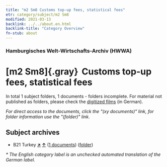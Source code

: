 ```yaml
---
title: "m2 Sm8 Customs top-up fees, statistical fees"
etr: category/subject/m2 Sm8
modified: 2021-03-13
backlink: ../../about.en.html
backlink-title: "Category Overview"
fn-stub: about
---
```


### Hamburgisches Welt-Wirtschafts-Archiv (HWWA)
# [m2 Sm8]{.gray}&#8201; Customs top-up fees, statistical fees&#160; 





In total 1 subject folders, 1 documents - folders incomplete.
For material not published as folders, please check the [digitized films](/film/h1_sh) (in German).

_For direct access to the documents, click the "(xy documents)" link, for folder information use the "(folder)" link._

## Subject archives


- B21 Turkey [**&nearr;**](../../../geo/i/141111/about.en.html "Turkey (all folders)") [**&uarr;**](../../../geo/about.en.html#B21 "Country category system") (<a href="https://pm20.zbw.eu/dfgview/sh/141111,144863" title="about: Turkey : Customs top-up fees, statistical fees" target="_blank">1 documents</a>) ([folder](../../../../folder/sh/1411xx/141111/1448xx/144863/about.en.html))


_* The English category label is an unchecked automated translation of the German label._

